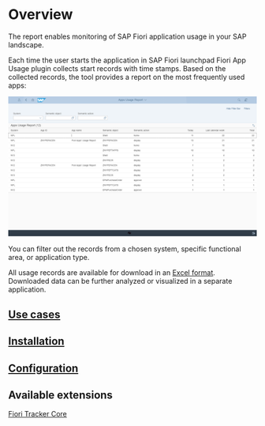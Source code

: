 # Overview

The report enables monitoring of SAP Fiori application usage in your SAP landscape.

Each time the user starts the application in SAP Fiori launchpad Fiori App Usage plugin collects start records with time stamps. Based on the collected records, the tool provides a report on the most frequently used apps:

[![](res/fa.png)](res/fa.png)

You can filter out the records from a chosen system, specific functional area, or application type.

All usage records are available for download in an [Excel format](recexp.md). Downloaded data can be further analyzed or visualized in a separate application.

## [Use cases](use-cases.md)

## [Installation](inst.md)

## [Configuration](conf.md)

## Available extensions
[Fiori Tracker Core](extend-w-core.md)

